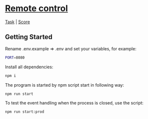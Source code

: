 # [Remote control](https://github.com/mashuxa/remote-control/pull/1)

[Task](https://github.com/AlreadyBored/nodejs-assignments/blob/main/assignments/remote-control/assignment.md) |
[Score](https://github.com/AlreadyBored/nodejs-assignments/blob/main/assignments/remote-control/score.md)

## Getting Started

Rename .env.example => .env and set your variables, for example:
```bash
PORT=8080
```

Install all dependencies:

```bash
npm i
```

The program is started by npm script start in following way:

```bash
npm run start 
```

To test the event handling when the process is closed, use the script:

```bash
npm run start:prod 
```